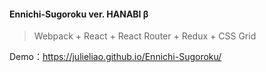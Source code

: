 #### Ennichi-Sugoroku ver. HANABI β
> Webpack + React + React Router + Redux + CSS Grid

Demo：https://julieliao.github.io/Ennichi-Sugoroku/